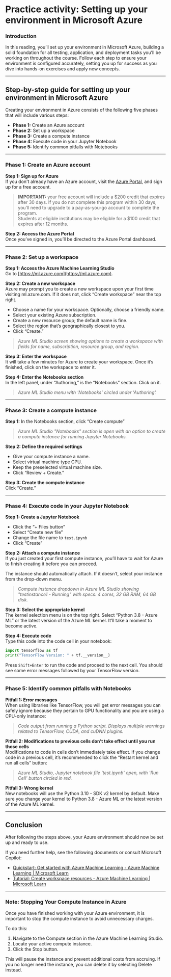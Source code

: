 Practice activity: Setting up your environment in Microsoft Azure
===============================================================

### Introduction

In this reading, you’ll set up your environment in Microsoft Azure, building a solid foundation for all testing, application, and deployment tasks you’ll be working on throughout the course. Follow each step to ensure your environment is configured accurately, setting you up for success as you dive into hands-on exercises and apply new concepts.

---

## Step-by-step guide for setting up your environment in Microsoft Azure

Creating your environment in Azure consists of the following five phases that will include various steps: 

- **Phase 1:** Create an Azure account
- **Phase 2:** Set up a workspace
- **Phase 3:** Create a compute instance
- **Phase 4:** Execute code in your Jupyter Notebook
- **Phase 5:** Identify common pitfalls with Notebooks

---

### Phase 1: Create an Azure account

**Step 1: Sign up for Azure**  
If you don't already have an Azure account, visit the [Azure Portal](https://portal.azure.com), and sign up for a free account.

> **IMPORTANT:** your free account will include a $200 credit that expires after 30 days. If you do not complete this program within 30 days, you’ll need to upgrade to a pay-as-you-go account to complete the program.  
> Students at eligible institutions may be eligible for a $100 credit that expires after 12 months.

**Step 2: Access the Azure Portal**  
Once you’ve signed in, you’ll be directed to the Azure Portal dashboard.

---

### Phase 2: Set up a workspace

**Step 1: Access the Azure Machine Learning Studio**  
Go to [https://ml.azure.com](https://ml.azure.com).

**Step 2: Create a new workspace**  
Azure may prompt you to create a new workspace upon your first time visiting ml.azure.com. If it does not, click “Create workspace” near the top right.

- Choose a name for your workspace. Optionally, choose a friendly name.
- Select your existing Azure subscription.
- Create a new resource group; the default name is fine.
- Select the region that’s geographically closest to you.
- Click “Create.”

> *Azure ML Studio screen showing options to create a workspace with fields for name, subscription, resource group, and region.*

**Step 3: Enter the workspace**  
It will take a few minutes for Azure to create your workspace. Once it’s finished, click on the workspace to enter it.

**Step 4: Enter the Notebooks section**  
In the left panel, under “Authoring,” is the “Notebooks” section. Click on it.

> *Azure ML Studio menu with 'Notebooks' circled under 'Authoring'.*

---

### Phase 3: Create a compute instance

**Step 1:** In the Notebooks section, click “Create compute”  
> *Azure ML Studio "Notebooks" section is open with an option to create a compute instance for running Jupyter Notebooks.*

**Step 2: Define the required settings**

- Give your compute instance a name.
- Select virtual machine type CPU.
- Keep the preselected virtual machine size.
- Click “Review + Create.”

**Step 3: Create the compute instance**  
Click “Create.”

---

### Phase 4: Execute code in your Jupyter Notebook

**Step 1: Create a Jupyter Notebook**

- Click the “+ Files button”
- Select “Create new file”
- Change the file name to `test.ipynb`
- Click “Create”

**Step 2: Attach a compute instance**  
If you just created your first compute instance, you’ll have to wait for Azure to finish creating it before you can proceed. 

The instance should automatically attach. If it doesn’t, select your instance from the drop-down menu.

> *Compute instance dropdown in Azure ML Studio showing "testinstance1 - Running" with specs: 4 cores, 32 GB RAM, 64 GB disk.*

**Step 3: Select the appropriate kernel**  
The kernel selection menu is on the top right. Select “Python 3.8 - Azure ML” or the latest version of the Azure ML kernel. It’ll take a moment to become active.

**Step 4: Execute code**  
Type this code into the code cell in your notebook:

```python
import tensorflow as tf
print("TensorFlow Version: " + tf.__version__)
```

Press `Shift+Enter` to run the code and proceed to the next cell. You should see some error messages followed by your TensorFlow version.

---

### Phase 5: Identify common pitfalls with Notebooks

**Pitfall 1: Error messages**  
When using libraries like TensorFlow, you will get error messages you can safely ignore because they pertain to GPU functionality and you are using a CPU-only instance:

> *Code output from running a Python script. Displays multiple warnings related to TensorFlow, CUDA, and cuDNN plugins.*

**Pitfall 2: Modifications to previous cells don’t take effect until you run those cells**  
Modifications to code in cells don’t immediately take effect. If you change code in a previous cell, it’s recommended to click the “Restart kernel and run all cells” button:

> *Azure ML Studio, Jupyter notebook file 'test.ipynb' open, with 'Run Cell' button circled in red.*

**Pitfall 3: Wrong kernel**  
New notebooks will use the Python 3.10 - SDK v2 kernel by default. Make sure you change your kernel to Python 3.8 - Azure ML or the latest version of the Azure ML kernel.

---

## Conclusion

After following the steps above, your Azure environment should now be set up and ready to use.

If you need further help, see the following documents or consult Microsoft Copilot:

- [Quickstart: Get started with Azure Machine Learning - Azure Machine Learning | Microsoft Learn](https://learn.microsoft.com/azure/machine-learning/quickstart-create-resources)
- [Tutorial: Create workspace resources - Azure Machine Learning | Microsoft Learn](https://learn.microsoft.com/azure/machine-learning/tutorial-1st-experiment-sdk-setup)

---

### Note: Stopping Your Compute Instance in Azure

Once you have finished working with your Azure environment, it is important to stop the compute instance to avoid unnecessary charges.

To do this:

1. Navigate to the Compute section in the Azure Machine Learning Studio.
2. Locate your active compute instance.
3. Click the Stop button.

This will pause the instance and prevent additional costs from accruing. If you no longer need the instance, you can delete it by selecting Delete instead.